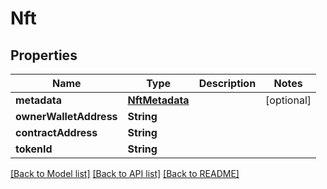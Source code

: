# Nft

## Properties
Name | Type | Description | Notes
------------ | ------------- | ------------- | -------------
**metadata** | [**NftMetadata**](NftMetadata.md) |  | [optional] 
**ownerWalletAddress** | **String** |  | 
**contractAddress** | **String** |  | 
**tokenId** | **String** |  | 

[[Back to Model list]](../README.md#documentation-for-models) [[Back to API list]](../README.md#documentation-for-api-endpoints) [[Back to README]](../README.md)


